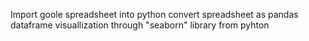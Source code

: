 Import goole spreadsheet into python
convert spreadsheet as pandas dataframe
visuallization through "seaborn" library from pyhton 
